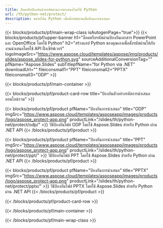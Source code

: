 ```yaml
---
title: ล็อคหรือป้องกันด้วยรหัสผ่านการนำเสนอโดยใช้ Python
url: /th/python-net/protect/
description: ซอร์สโค้ด Python เพื่อตั้งรหัสผ่านเพื่อล็อคการนำเสนอ
---
```


{{< blocks/products/pf/main-wrap-class isAutogenPage="true">}}
{{< blocks/products/pf/upper-banner h1="ล็อคหรือรหัสผ่านป้องกันเอกสาร PowerPoint และ OpenOffice โดยใช้ Python" h2="สร้างแอป Python ของคุณเองเพื่อตั้งรหัสผ่านให้กับงานนำเสนอโดยใช้ API ฝั่งเซิร์ฟเวอร์" logoImageSrc="https://www.aspose.cloud/templates/aspose/img/products/slides/aspose_slides-for-python.svg" sourceAdditionalConversionTag="" pfName="Aspose.Slides" subTitlepfName="for Python via .NET" downloadUrl="" fileiconsmall1="PPT" fileiconsmall2="PPTX" fileiconsmall3="ODP" >}}

{{< blocks/products/pf/main-container >}}

{{< blocks/products/pf/product-card-row title="ป้องกันตัวอย่างรหัสการนำเสนอออนไลน์รวม" >}}

{{< blocks/products/pf/product pfName="ป้องกันการนำเสนอ" title="ODP" imgSrc="https://www.aspose.cloud/templates/asposeapp/images/products/logo/aspose_protect-app.png" productLink="/slides/th/python-net/protect/odp/" >}}
วิธีป้องกันไฟล์ ODP โดยใช้ Aspose.Slides สำหรับ Python ผ่าน .NET API
{{< /blocks/products/pf/product >}}

{{< blocks/products/pf/product pfName="ป้องกันการนำเสนอ" title="PPT" imgSrc="https://www.aspose.cloud/templates/asposeapp/images/products/logo/aspose_protect-app.png" productLink="/slides/th/python-net/protect/ppt/" >}}
วิธีป้องกันไฟล์ PPT โดยใช้ Aspose.Slides สำหรับ Python ผ่าน .NET API
{{< /blocks/products/pf/product >}}

{{< blocks/products/pf/product pfName="ป้องกันการนำเสนอ" title="PPTX" imgSrc="https://www.aspose.cloud/templates/asposeapp/images/products/logo/aspose_protect-app.png" productLink="/slides/th/python-net/protect/pptx/" >}}
วิธีป้องกันไฟล์ PPTX โดยใช้ Aspose.Slides สำหรับ Python ผ่าน .NET API
{{< /blocks/products/pf/product >}}



{{< /blocks/products/pf/product-card-row >}}

{{< /blocks/products/pf/main-container >}}
    
{{< /blocks/products/pf/main-wrap-class >}}